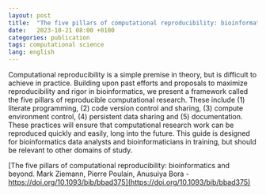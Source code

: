 ```yaml
---
layout: post
title:  "The five pillars of computational reproducibility: bioinformatics and beyond"
date:   2023-10-21 08:00 +0100
categories: publication
tags: computational science
lang: english
---
```

Computational reproducibility is a simple premise in theory, but
is difficult to achieve in practice. Building upon past efforts
and proposals to maximize reproducibility and rigor in
bioinformatics, we present a framework called the five pillars of
reproducible computational research. These include (1) literate
programming, (2) code version control and sharing, (3) compute
environment control,
(4) persistent data sharing and (5) documentation. These practices
will ensure that computational research work can be reproduced
quickly and easily, long into the future. This guide is designed
for bioinformatics data analysts and bioinformaticians in
training, but should be relevant to other domains of study.


[The five pillars of computational reproducibility: bioinformatics
and beyond.
Mark Ziemann, Pierre Poulain, Anusuiya Bora -
https://doi.org/10.1093/bib/bbad375](https://doi.org/10.1093/bib/bbad375)
